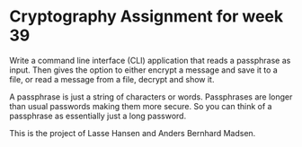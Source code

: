 ﻿# Cryptography Assignment for week 39

Write a command line interface (CLI) application that reads a passphrase as input. 
Then gives the option to either encrypt a message and save it to a file, or read a message from a file, decrypt and show it.

A passphrase is just a string of characters or words. 
Passphrases are longer than usual passwords making them more secure. 
So you can think of a passphrase as essentially just a long password.

This is the project of Lasse Hansen and Anders Bernhard Madsen.